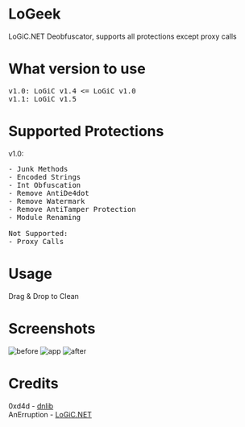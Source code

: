 # LoGeek
LoGiC.NET Deobfuscator, supports all protections except proxy calls

# What version to use
<pre>
v1.0: LoGiC v1.4 <= LoGiC v1.0
v1.1: LoGiC v1.5
</pre>

# Supported Protections
v1.0:
<pre>
- Junk Methods
- Encoded Strings
- Int Obfuscation
- Remove AntiDe4dot
- Remove Watermark
- Remove AntiTamper Protection
- Module Renaming

Not Supported:
- Proxy Calls
</pre>

# Usage
Drag & Drop to Clean

# Screenshots
![before](https://i.imgur.com/ykLf7j4.png)
![app](https://i.imgur.com/UPTWlUx.png)
![after](https://i.imgur.com/xscAOi8.png)

# Credits
0xd4d - <a href="https://github.com/0xd4d/dnlib">dnlib</a></br>
AnErruption - <a href="https://github.com/AnErrupTion/LoGiC.NET">LoGiC.NET</a>
